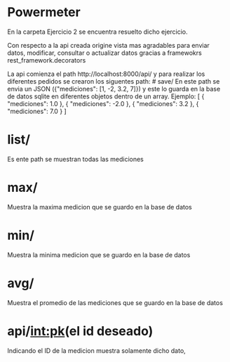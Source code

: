 # Powermeter

En la carpeta Ejercicio 2 se encuentra resuelto dicho ejercicio.

Con respecto a la api creada origine vista mas agradables 
para enviar datos, modificar, consultar o actualizar datos gracias a framewokrs rest_framework.decorators

La api comienza el path http://localhost:8000/api/ y para realizar los diferentes pedidos se crearon los siguentes path:
    # save/
    En este path se envia un JSON ({"mediciones": [1, -2, 3.2, 7]}) y este lo guarda en la base de datos sqlite en diferentes objetos dentro de un array.
    Ejemplo:
    [
    {
        "mediciones": 1.0
    },
    {
        "mediciones": -2.0
    },
    {
        "mediciones": 3.2
    },
    {
        "mediciones": 7.0
    }
    ]
    
# list/
Es ente path se muestran todas las mediciones
# max/
Muestra la maxima medicion que se guardo en la base de datos
# min/
Muestra la minima medicion que se guardo en la base de datos
# avg/
Muestra el promedio de las mediciones que se guardo en la base de datos
# api/<int:pk>(el id deseado)
Indicando el ID de la medicion muestra solamente dicho dato,

